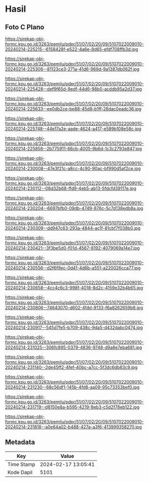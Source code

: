 # Hasil

## Foto C Plano

https://sirekap-obj-formc.kpu.go.id/3263/pemilu/pdpr/51/07/02/20/09/5107022009010-20240214-225215--6158428f-e522-4a6e-8d65-efdf708ffb3d.jpg

https://sirekap-obj-formc.kpu.go.id/3263/pemilu/pdpr/51/07/02/20/09/5107022009010-20240214-225306--81123ce3-271a-41d6-969d-9a1387db062f.jpg

https://sirekap-obj-formc.kpu.go.id/3263/pemilu/pdpr/51/07/02/20/09/5107022009010-20240214-225428--def9f65d-9edf-44d6-98b0-acddb95a2d37.jpg

https://sirekap-obj-formc.kpu.go.id/3263/pemilu/pdpr/51/07/02/20/09/5107022009010-20240214-225633--ee0db2ce-be88-45d8-b1ff-28dac0eadc36.jpg

https://sirekap-obj-formc.kpu.go.id/3263/pemilu/pdpr/51/07/02/20/09/5107022009010-20240214-225748--44e17a2e-aade-4624-a417-e589b108e58c.jpg

https://sirekap-obj-formc.kpu.go.id/3263/pemilu/pdpr/51/07/02/20/09/5107022009010-20240214-225858--2b775911-66cb-4005-9b6d-1c3c2793e847.jpg

https://sirekap-obj-formc.kpu.go.id/3263/pemilu/pdpr/51/07/02/20/09/5107022009010-20240214-230008--47e3f21c-a8cc-4c90-90ac-bf990d5af2ce.jpg

https://sirekap-obj-formc.kpu.go.id/3263/pemilu/pdpr/51/07/02/20/09/5107022009010-20240214-230112--08d32b68-ffd9-4eb5-ab13-5fdcfd39117e.jpg

https://sirekap-obj-formc.kpu.go.id/3263/pemilu/pdpr/51/07/02/20/09/5107022009010-20240214-230204--6697bfb0-09db-4749-876c-5c7d138edb8a.jpg

https://sirekap-obj-formc.kpu.go.id/3263/pemilu/pdpr/51/07/02/20/09/5107022009010-20240214-230309--dd947c63-293a-4844-ac1f-81cbf7f038b0.jpg

https://sirekap-obj-formc.kpu.go.id/3263/pemilu/pdpr/51/07/02/20/09/5107022009010-20240214-230421--3f3be5d0-f01d-4567-8192-4079069a14e7.jpg

https://sirekap-obj-formc.kpu.go.id/3263/pemilu/pdpr/51/07/02/20/09/5107022009010-20240214-230556--d2f6f9ec-0d41-4d6b-a551-a220026cca77.jpg

https://sirekap-obj-formc.kpu.go.id/3263/pemilu/pdpr/51/07/02/20/09/5107022009010-20240214-230658--4cc4c6c3-998f-4018-8d2c-4159e32b4b65.jpg

https://sirekap-obj-formc.kpu.go.id/3263/pemilu/pdpr/51/07/02/20/09/5107022009010-20240214-230806--74643070-d602-4fdd-9133-f6a8262659b8.jpg

https://sirekap-obj-formc.kpu.go.id/3263/pemilu/pdpr/51/07/02/20/09/5107022009010-20240214-230917--545d7fe5-b709-438c-9da5-d432dabc0474.jpg

https://sirekap-obj-formc.kpu.go.id/3263/pemilu/pdpr/51/07/02/20/09/5107022009010-20240214-231025--306fc895-0379-4836-9748-d9a8e7eba681.jpg

https://sirekap-obj-formc.kpu.go.id/3263/pemilu/pdpr/51/07/02/20/09/5107022009010-20240214-231140--2de45ff2-4fef-40bc-a7cc-5f3dc6db83c9.jpg

https://sirekap-obj-formc.kpu.go.id/3263/pemilu/pdpr/51/07/02/20/09/5107022009010-20240214-231230--68c56df1-145b-4fd8-aa09-95c73353bef0.jpg

https://sirekap-obj-formc.kpu.go.id/3263/pemilu/pdpr/51/07/02/20/09/5107022009010-20240214-231719--d8150e8a-b595-4219-8eb3-c5d2f78eb122.jpg

https://sirekap-obj-formc.kpu.go.id/3263/pemilu/pdpr/51/07/02/20/09/5107022009010-20240214-231818--a0e64a02-b488-427a-a3f6-413999358270.jpg


## Metadata

| Key        | Value               |
| ---------- | ------------------- |
| Time Stamp | 2024-02-17 13:05:41 |
| Kode Dapil | 5101                |



